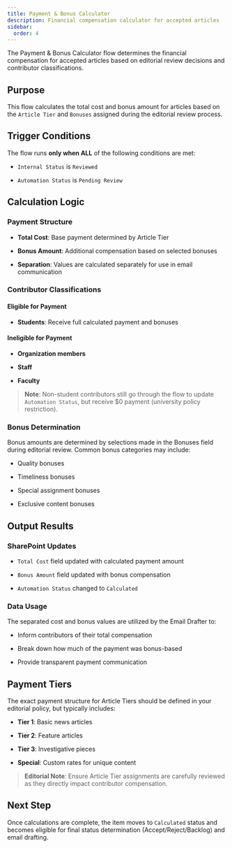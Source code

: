 ```yaml
---
title: Payment & Bonus Calculator
description: Financial compensation calculator for accepted articles
sidebar:
  order: 4
---
```

The Payment & Bonus Calculator flow determines the financial compensation for accepted articles based on editorial review decisions and contributor classifications.

## Purpose

This flow calculates the total cost and bonus amount for articles based on the `Article Tier` and `Bonuses` assigned during the editorial review process.

## Trigger Conditions

The flow runs **only when ALL** of the following conditions are met:

* `Internal Status` is `Reviewed`

* `Automation Status` is `Pending Review`

## Calculation Logic

### Payment Structure

* **Total Cost**: Base payment determined by Article Tier

* **Bonus Amount**: Additional compensation based on selected bonuses

* **Separation**: Values are calculated separately for use in email communication

### Contributor Classifications

#### Eligible for Payment

* **Students**: Receive full calculated payment and bonuses

#### Ineligible for Payment

* **Organization members**

* **Staff**

* **Faculty**

> **Note**: Non-student contributors still go through the flow to update `Automation Status`, but receive \$0 payment (university policy restriction).

### Bonus Determination

Bonus amounts are determined by selections made in the Bonuses field during editorial review. Common bonus categories may include:

* Quality bonuses

* Timeliness bonuses

* Special assignment bonuses

* Exclusive content bonuses

## Output Results

### SharePoint Updates

* `Total Cost` field updated with calculated payment amount

* `Bonus Amount` field updated with bonus compensation

* `Automation Status` changed to `Calculated`

### Data Usage

The separated cost and bonus values are utilized by the Email Drafter to:

* Inform contributors of their total compensation

* Break down how much of the payment was bonus-based

* Provide transparent payment communication

## Payment Tiers

The exact payment structure for Article Tiers should be defined in your editorial policy, but typically includes:

* **Tier 1**: Basic news articles

* **Tier 2**: Feature articles

* **Tier 3**: Investigative pieces

* **Special**: Custom rates for unique content

> **Editorial Note**: Ensure Article Tier assignments are carefully reviewed as they directly impact contributor compensation.

## Next Step

Once calculations are complete, the item moves to `Calculated` status and becomes eligible for final status determination (Accept/Reject/Backlog) and email drafting.